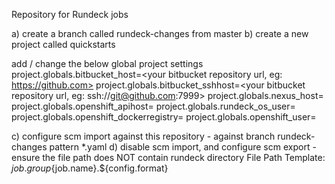 Repository for Rundeck jobs

a) create a branch called rundeck-changes from master
b) create a new project called quickstarts

add / change the below global project settings
project.globals.bitbucket_host=<your bitbucket repository url, eg: https://github.com>
project.globals.bitbucket_sshhost=<your bitbucket repository url, eg: ssh\://git@github.com\:7999>
project.globals.nexus_host=<nexus host url>
project.globals.openshift_apihost=<openshift API host url>
project.globals.rundeck_os_user=<rundeck OS user incl group e.g. rundeck:rundeck>
project.globals.openshift_dockerregistry=<registry host without protocol and port>
project.globals.openshift_user=<user that has pull rights against the internal registry>

c) configure scm import against this repository - against branch rundeck-changes pattern *.yaml
d) disable scm import, and configure scm export - ensure the file path does NOT contain rundeck directory
	File Path Template: ${job.group}${job.name}.${config.format} 


